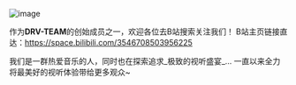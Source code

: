![image](https://github.com/user-attachments/assets/67e8bf88-e43c-4145-bea7-8e8781d49e96)


作为**DRV-TEAM**的创始成员之一，欢迎各位去B站搜索关注我们！
B站主页链接直达：https://space.bilibili.com/3546708503956225


我们是一群热爱音乐的人，同时也在探索追求_极致的视听盛宴_...
一直以来全力将最美好的视听体验带给更多观众~